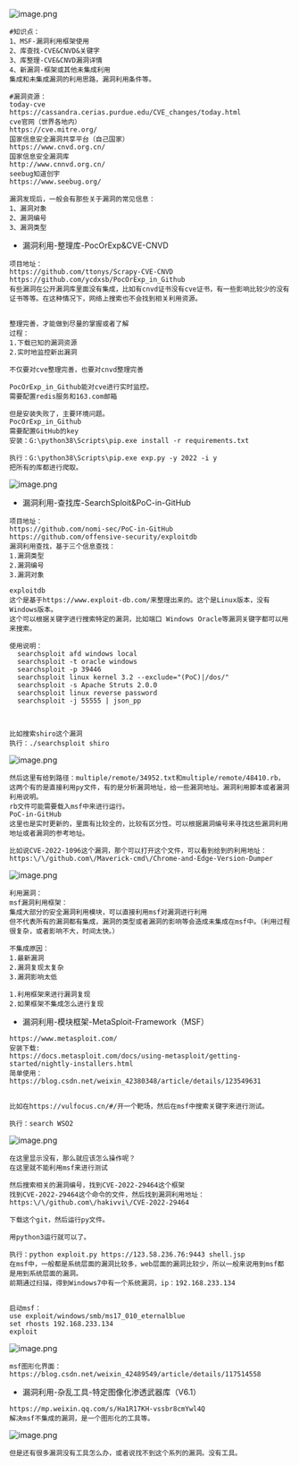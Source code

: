 ![image.png](https://img2023.cnblogs.com/blog/2504969/202309/2504969-20230914094502081-1042946552.png)

```plain
#知识点：
1、MSF-漏洞利用框架使用
2、库查找-CVE&CNVD&关键字
3、库整理-CVE&CNVD漏洞详情
4、新漏洞-框架或其他未集成利用
集成和未集成漏洞的利用思路，漏洞利用条件等。

#漏洞资源：
today-cve
https://cassandra.cerias.purdue.edu/CVE_changes/today.html
cve官网（世界各地内）
https://cve.mitre.org/
国家信息安全漏洞共享平台（自己国家）
https://www.cnvd.org.cn/
国家信息安全漏洞库
http://www.cnnvd.org.cn/
seebug知道创宇
https://www.seebug.org/

漏洞发现后，一般会有那些关于漏洞的常见信息：
1、漏洞对象
2、漏洞编号
3、漏洞类型
```

- 漏洞利用-整理库-PocOrExp&CVE-CNVD

```plain
项目地址：
https://github.com/ttonys/Scrapy-CVE-CNVD
https://github.com/ycdxsb/PocOrExp_in_Github
有些漏洞在公开漏洞库里面没有集成，比如有cnvd证书没有cve证书，有一些影响比较少的没有证书等等。在这种情况下，网络上搜索也不会找到相关利用资源。


整理完善，才能做到尽量的掌握或者了解
过程：
1.下载已知的漏洞资源
2.实时地监控新出漏洞

不仅要对cve整理完善，也要对cnvd整理完善

PocOrExp_in_Github能对cve进行实时监控。
需要配置redis服务和163.com邮箱

但是安装失败了，主要环境问题。
PocOrExp_in_Github
需要配置GitHub的key
安装：G:\python38\Scripts\pip.exe install -r requirements.txt

执行：G:\python38\Scripts\pip.exe exp.py -y 2022 -i y
把所有的库都进行爬取。
```

![image.png](https://img2023.cnblogs.com/blog/2504969/202309/2504969-20230914094515675-960264174.png)

- 漏洞利用-查找库-SearchSploit&PoC-in-GitHub

```plain
项目地址：
https://github.com/nomi-sec/PoC-in-GitHub
https://github.com/offensive-security/exploitdb
漏洞利用查找，基于三个信息查找：
1.漏洞类型
2.漏洞编号
3.漏洞对象

exploitdb
这个是基于https://www.exploit-db.com/来整理出来的。这个是Linux版本，没有Windows版本。
这个可以根据关键字进行搜索特定的漏洞，比如端口 Windows Oracle等漏洞关键字都可以用来搜索。

使用说明：
  searchsploit afd windows local
  searchsploit -t oracle windows
  searchsploit -p 39446
  searchsploit linux kernel 3.2 --exclude="(PoC)|/dos/"
  searchsploit -s Apache Struts 2.0.0
  searchsploit linux reverse password
  searchsploit -j 55555 | json_pp



比如搜索shiro这个漏洞
执行：./searchsploit shiro
```

![image.png](https://img2023.cnblogs.com/blog/2504969/202309/2504969-20230914094515389-536331126.png)

```plain
然后这里有给到路径：multiple/remote/34952.txt和multiple/remote/48410.rb，这两个有的是直接利用py文件，有的是分析漏洞地址，给一些漏洞地址。漏洞利用脚本或者漏洞利用说明。
rb文件可能需要载入msf中来进行运行。
PoC-in-GitHub
这里也是实时更新的，里面有比较全的，比较有区分性。可以根据漏洞编号来寻找这些漏洞利用地址或者漏洞的参考地址。

比如说CVE-2022-1096这个漏洞，那个可以打开这个文件，可以看到给到的利用地址：https:\/\/github.com\/Maverick-cmd\/Chrome-and-Edge-Version-Dumper
```

![image.png](https://img2023.cnblogs.com/blog/2504969/202309/2504969-20230914094516139-789093026.png)

```plain
利用漏洞：
msf漏洞利用框架：
集成大部分的安全漏洞利用模块，可以直接利用msf对漏洞进行利用
但不代表所有的漏洞都有集成，漏洞的类型或者漏洞的影响等会造成未集成在msf中。（利用过程很复杂，或者影响不大，时间太快。）

不集成原因：
1.最新漏洞
2.漏洞复现太复杂
3.漏洞影响太低

1.利用框架来进行漏洞复现
2.如果框架不集成怎么进行复现
```

- 漏洞利用-模块框架-MetaSploit-Framework（MSF）

```plain
https://www.metasploit.com/
安装下载:
https://docs.metasploit.com/docs/using-metasploit/getting-started/nightly-installers.html
简单使用：
https://blog.csdn.net/weixin_42380348/article/details/123549631


比如在https://vulfocus.cn/#/开一个靶场，然后在msf中搜索关键字来进行测试。

执行：search WSO2
```

![image.png](https://img2023.cnblogs.com/blog/2504969/202309/2504969-20230914094515522-1899603614.png)

```plain
在这里显示没有，那么就应该怎么操作呢？
在这里就不能利用msf来进行测试

然后搜索相关的漏洞编号，找到CVE-2022-29464这个框架
找到CVE-2022-29464这个命令的文件，然后找到漏洞利用地址：https:\/\/github.com\/hakivvi\/CVE-2022-29464

下载这个git，然后运行py文件。

用python3运行就可以了。

执行：python exploit.py https://123.58.236.76:9443 shell.jsp
在msf中，一般都是系统层面的漏洞比较多，web层面的漏洞比较少，所以一般来说用到msf都是用到系统层面的漏洞。
前期通过扫描，得到Windows7中有一个系统漏洞，ip：192.168.233.134


启动msf：
use exploit/windows/smb/ms17_010_eternalblue
set rhosts 192.168.233.134
exploit
```

![image.png](https://img2023.cnblogs.com/blog/2504969/202309/2504969-20230914094515774-1256652575.png)

```plain
msf图形化界面：https://blog.csdn.net/weixin_42489549/article/details/117514558
```

- 漏洞利用-杂乱工具-特定图像化渗透武器库（V6.1）

```plain
https://mp.weixin.qq.com/s/Ha1R17KH-vssbr8cmYwl4Q
解决msf不集成的漏洞，是一个图形化的工具等。
```

![image.png](https://img2023.cnblogs.com/blog/2504969/202309/2504969-20230914094516333-1135247031.png)

```plain
但是还有很多漏洞没有工具怎么办，或者说找不到这个系列的漏洞。没有工具。
```